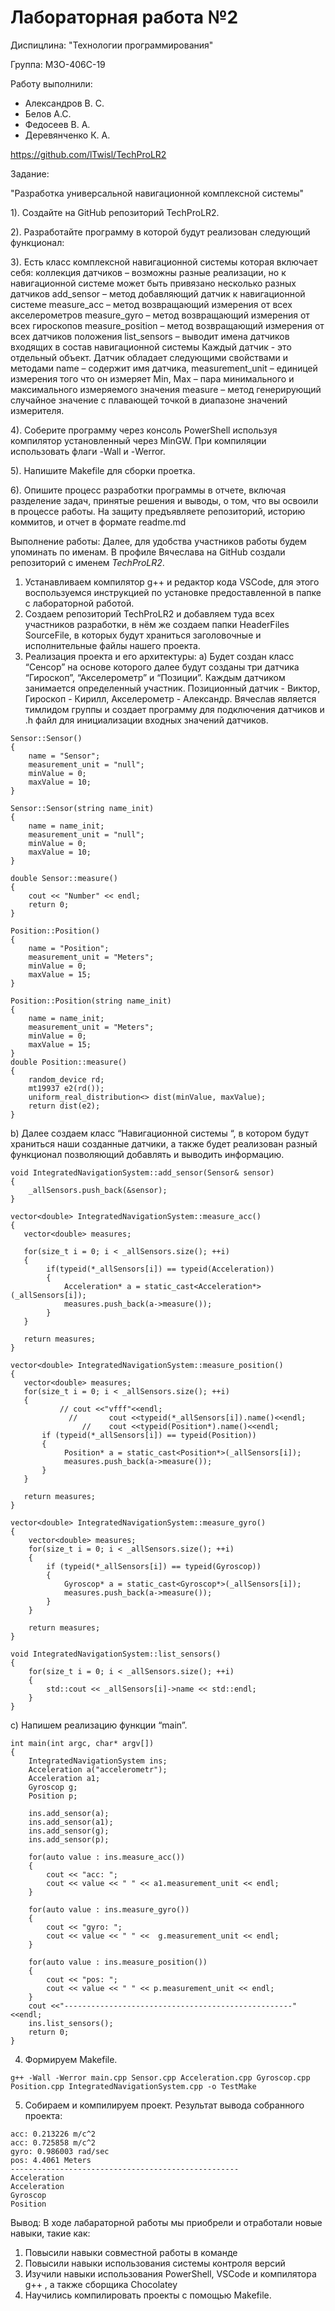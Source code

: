 # Лабораторная работа №2

Диспицлина: "Технологии программирования"

Группа:
М3О-406С-19

Работу выполнили:
- Александров В. С.
- Белов А.С.
- Федосеев В. А.
- Деревянченко К. А.

https://github.com/lTwisl/TechProLR2

Задание:

"Разработка универсальной
навигационной комплексной
системы"

1). Создайте на GitHub репозиторий TechProLR2.

2). Разработайте программу в которой будут реализован следующий
функционал:

3). Есть класс комплексной навигационной системы которая включает
себя:
коллекция датчиков – возможны разные реализации, но к
навигационной системе может быть привязано несколько разных
датчиков
add_sensor – метод добавляющий датчик к навигационной системе
measure_acc – метод возвращающий измерения от всех акселерометров
measure_gyro – метод возвращающий измерения от всех гироскопов
measure_position – метод возвращающий измерения от всех датчиков
положения
list_sensors – выводит имена датчиков входящих в состав
навигационной системы
Каждый датчик - это отдельный объект. Датчик обладает следующими
свойствами и методами
name – содержит имя датчика,
measurement_unit – единицей измерения того что он измеряет
Min, Max – пара минимального и максимального измеряемого
значения
measure – метод генерирующий случайное значение с плавающей
точкой в диапазоне значений измерителя.

4). Соберите программу через консоль PowerShell используя компилятор
установленный через MinGW. При компиляции
использовать флаги -Wall и -Werror.

5). Напишите Makefile для сборки проетка.

6). Опишите процесс разработки программы в отчете, включая разделение задач, принятые решения и выводы, о том, что вы освоили в процессе работы.
На защиту предъявляете репозиторий, историю коммитов, и отчет в формате
readme.md

Выполнение работы:
Далее, для удобства участников работы будем упоминать по именам. В профиле Вячеслава на GitHub создали репозиторий с именем *TechProLR2*.

1) Устанавливаем компилятор g++ и редактор кода VSCode, для этого воспользуемся инструкцией по установке предоставленной в папке с лабораторной работой.
2) Создаем репозиторий TechProLR2 и добавляем туда всех участников разработки, в нём же создаем папки HeaderFiles SourceFile, в которых будут храниться заголовочные и исполнительные файлы нашего проекта.
3) Реализация проекта и его архитектуры: 
a)	Будет создан класс “Сенсор” на основе  которого далее будут созданы три датчика “Гироскоп”, “Акселерометр”  и “Позиции”. Каждым датчиком занимается определенный участник. Позиционный датчик - Виктор, Гироскоп - Кирилл, Акселерометр - Александр. Вячеслав является тимлидом группы и создает программу для подключения датчиков и .h файл для инициализации 
входных значений датчиков.
```
Sensor::Sensor()
{
    name = "Sensor";
    measurement_unit = "null";
    minValue = 0;
    maxValue = 10;
}

Sensor::Sensor(string name_init)
{
    name = name_init;
    measurement_unit = "null";
    minValue = 0;
    maxValue = 10;
}

double Sensor::measure()
{
    cout << "Number" << endl;
    return 0;
}
```
```
Position::Position()
{
    name = "Position";
    measurement_unit = "Meters";
    minValue = 0;
    maxValue = 15;
}

Position::Position(string name_init)
{
    name = name_init;
    measurement_unit = "Meters";
    minValue = 0;
    maxValue = 15;
}
double Position::measure()
{
    random_device rd;
    mt19937 e2(rd());
    uniform_real_distribution<> dist(minValue, maxValue);
    return dist(e2);
}
```
b)	Далее создаем класс “Навигационной системы “, в котором будут храниться наши созданные датчики, а также будет реализован разный функционал позволяющий добавлять и выводить информацию.
```
void IntegratedNavigationSystem::add_sensor(Sensor& sensor)
{
    _allSensors.push_back(&sensor);
}

vector<double> IntegratedNavigationSystem::measure_acc()
{
   vector<double> measures;

   for(size_t i = 0; i < _allSensors.size(); ++i)
   {
        if(typeid(*_allSensors[i]) == typeid(Acceleration))
        {
            Acceleration* a = static_cast<Acceleration*>(_allSensors[i]);
            measures.push_back(a->measure());
        }
   }

   return measures;
}

vector<double> IntegratedNavigationSystem::measure_position()
{
   vector<double> measures;
   for(size_t i = 0; i < _allSensors.size(); ++i)
   {
           // cout <<"vfff"<<endl;
             //       cout <<typeid(*_allSensors[i]).name()<<endl;
                //    cout <<typeid(Position*).name()<<endl;
       if (typeid(*_allSensors[i]) == typeid(Position))
       {
            Position* a = static_cast<Position*>(_allSensors[i]);
            measures.push_back(a->measure());
       }
   }

   return measures;
}

vector<double> IntegratedNavigationSystem::measure_gyro()
{
    vector<double> measures;
    for(size_t i = 0; i < _allSensors.size(); ++i)
    {
        if (typeid(*_allSensors[i]) == typeid(Gyroscop))
        {
            Gyroscop* a = static_cast<Gyroscop*>(_allSensors[i]);
            measures.push_back(a->measure());
        }
    }

    return measures;
}

void IntegratedNavigationSystem::list_sensors()
{
    for(size_t i = 0; i < _allSensors.size(); ++i)
    {
        std::cout << _allSensors[i]->name << std::endl;
    }
}
```
c) Напишем реализацию  функции “main”.
```
int main(int argc, char* argv[])
{
    IntegratedNavigationSystem ins;
    Acceleration a("accelerometr");
    Acceleration a1;
    Gyroscop g;
    Position p;

    ins.add_sensor(a);
    ins.add_sensor(a1);
    ins.add_sensor(g);
    ins.add_sensor(p);

    for(auto value : ins.measure_acc())
    {
        cout << "acc: ";
        cout << value << " " << a1.measurement_unit << endl;
    }

    for(auto value : ins.measure_gyro())
    {
        cout << "gyro: ";
        cout << value << " " <<  g.measurement_unit << endl;
    }

    for(auto value : ins.measure_position())
    {
        cout << "pos: ";
        cout << value << " " << p.measurement_unit << endl;
    }
    cout <<"---------------------------------------------------"<<endl;
    ins.list_sensors();
    return 0;
}
```
4) Формируем Makefile.
```
g++ -Wall -Werror main.cpp Sensor.cpp Acceleration.cpp Gyroscop.cpp Position.cpp IntegratedNavigationSystem.cpp -o TestMake
```
5) Собираем и компилируем проект.
Результат вывода собранного проекта:
```
acc: 0.213226 m/c^2
acc: 0.725858 m/c^2
gyro: 0.986003 rad/sec
pos: 4.4061 Meters
---------------------------------------------------
Acceleration
Acceleration
Gyroscop
Position
```
Вывод:
В ходе лабараторной работы мы приобрели и отработали новые навыки, такие как:
1. Повысили навыки совместной работы в команде 
2. Повысили навыки использования системы контроля версий 
3. Изучили навыки использования PowerShell, VSCode и компилятора g++ , а также сборщика Chocolatey
4. Научились компилировать проекты с помощью  Makefile.

